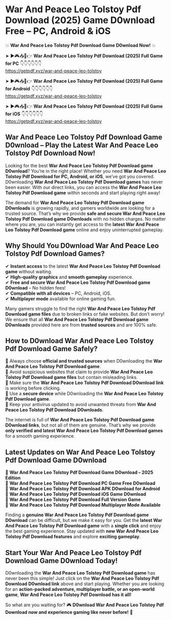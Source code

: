 # War And Peace Leo Tolstoy Pdf Download (2025) Game D0wnload Free – PC, Android & iOS

💥 **War And Peace Leo Tolstoy Pdf Download Game D0wnload Now!** 💥  

➤ ►🎮📥📱👉 **War And Peace Leo Tolstoy Pdf Download (2025) Full Game for PC** 👇👇👇👇👇👇  
https://getpdf.xyz/war-and-peace-leo-tolstoy  

➤ ►🎮📥📱👉 **War And Peace Leo Tolstoy Pdf Download (2025) Full Game for Android** 👇👇👇👇👇👇  
https://getpdf.xyz/war-and-peace-leo-tolstoy  

➤ ►🎮📥📱👉 **War And Peace Leo Tolstoy Pdf Download (2025) Full Game for iOS** 👇👇👇👇👇👇  
https://getpdf.xyz/war-and-peace-leo-tolstoy  

## War And Peace Leo Tolstoy Pdf Download Game D0wnload – Play the Latest War And Peace Leo Tolstoy Pdf Download Now!

Looking for the best **War And Peace Leo Tolstoy Pdf Download game D0wnload**? You’re in the right place! Whether you need **War And Peace Leo Tolstoy Pdf Download for PC, Android, or iOS**, we’ve got you covered. D0wnloading **War And Peace Leo Tolstoy Pdf Download games** has never been easier. With our direct links, you can access the **War And Peace Leo Tolstoy Pdf Download game** within seconds and start playing right away!  

The demand for **War And Peace Leo Tolstoy Pdf Download game D0wnloads** is growing rapidly, and gamers worldwide are looking for a trusted source. That’s why we provide **safe and secure War And Peace Leo Tolstoy Pdf Download game D0wnloads** with no hidden charges. No matter where you are, you can instantly get access to the **latest War And Peace Leo Tolstoy Pdf Download game** online and enjoy uninterrupted gameplay.  

## **Why Should You D0wnload War And Peace Leo Tolstoy Pdf Download Games?**  

✔ **Instant access** to the latest **War And Peace Leo Tolstoy Pdf Download game** without waiting.  
✔ **High-quality graphics** and **smooth gameplay** experience.  
✔ **Free and secure War And Peace Leo Tolstoy Pdf Download game D0wnload** – No hidden fees!  
✔ **Compatible with all devices** – PC, Android, iOS.  
✔ **Multiplayer mode** available for online gaming fun.  

Many gamers struggle to find the right **War And Peace Leo Tolstoy Pdf Download game files** due to broken links or fake websites. But don’t worry! We ensure that all **War And Peace Leo Tolstoy Pdf Download game D0wnloads** provided here are from **trusted sources** and are 100% safe.  

## **How to D0wnload War And Peace Leo Tolstoy Pdf Download Game Safely?**  

📌 Always choose **official and trusted sources** when D0wnloading the **War And Peace Leo Tolstoy Pdf Download game**.  
📌 Avoid suspicious websites that claim to provide **War And Peace Leo Tolstoy Pdf Download game files** but contain misleading links.  
📌 Make sure the **War And Peace Leo Tolstoy Pdf Download D0wnload link** is working before clicking.  
📌 Use a **secure device** while D0wnloading the **War And Peace Leo Tolstoy Pdf Download game**.  
📌 Keep your antivirus updated to avoid unwanted threats from **War And Peace Leo Tolstoy Pdf Download D0wnloads**.  

The internet is full of **War And Peace Leo Tolstoy Pdf Download game D0wnload links**, but not all of them are genuine. That’s why we provide **only verified and latest War And Peace Leo Tolstoy Pdf Download games** for a smooth gaming experience.  

## **Latest Updates on War And Peace Leo Tolstoy Pdf Download Game D0wnload**  

🔹 **War And Peace Leo Tolstoy Pdf Download Game D0wnload – 2025 Edition**  
🔹 **War And Peace Leo Tolstoy Pdf Download PC Game Free D0wnload**  
🔹 **War And Peace Leo Tolstoy Pdf Download APK D0wnload for Android**  
🔹 **War And Peace Leo Tolstoy Pdf Download iOS Game D0wnload**  
🔹 **War And Peace Leo Tolstoy Pdf Download Full Version Game**  
🔹 **War And Peace Leo Tolstoy Pdf Download Multiplayer Mode Available**  

Finding a **genuine War And Peace Leo Tolstoy Pdf Download game D0wnload** can be difficult, but we make it easy for you. Get the **latest War And Peace Leo Tolstoy Pdf Download game** with a **single click** and enjoy the best gaming experience. Stay updated with **new War And Peace Leo Tolstoy Pdf Download features** and explore **exciting gameplay**.  

## **Start Your War And Peace Leo Tolstoy Pdf Download Game D0wnload Today!**  

D0wnloading the **War And Peace Leo Tolstoy Pdf Download game** has never been this simple! Just click on the **War And Peace Leo Tolstoy Pdf Download D0wnload link** above and start playing. Whether you are looking for an **action-packed adventure, multiplayer battle, or an open-world game**, **War And Peace Leo Tolstoy Pdf Download has it all!**  

So what are you waiting for? 🎮 **D0wnload War And Peace Leo Tolstoy Pdf Download now and experience gaming like never before!** 🚀  
